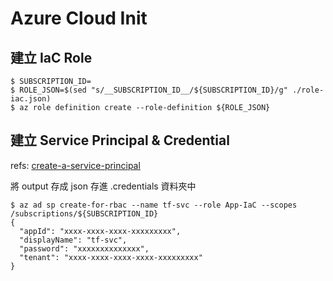 # Azure Cloud Init 

## 建立 IaC Role

```
$ SUBSCRIPTION_ID=
$ ROLE_JSON=$(sed "s/__SUBSCRIPTION_ID__/${SUBSCRIPTION_ID}/g" ./role-iac.json)
$ az role definition create --role-definition ${ROLE_JSON}
```

## 建立 Service Principal & Credential

refs: [create-a-service-principal](https://docs.microsoft.com/en-us/azure/developer/terraform/get-started-cloud-shell-bash?tabs=bash#create-a-service-principal) 

將 output 存成 json 存進 .credentials 資料夾中
```
$ az ad sp create-for-rbac --name tf-svc --role App-IaC --scopes /subscriptions/${SUBSCRIPTION_ID}
{
  "appId": "xxxx-xxxx-xxxx-xxxxxxxxx",
  "displayName": "tf-svc",
  "password": "xxxxxxxxxxxxxx",
  "tenant": "xxxx-xxxx-xxxx-xxxx-xxxxxxxxx"
}
```

